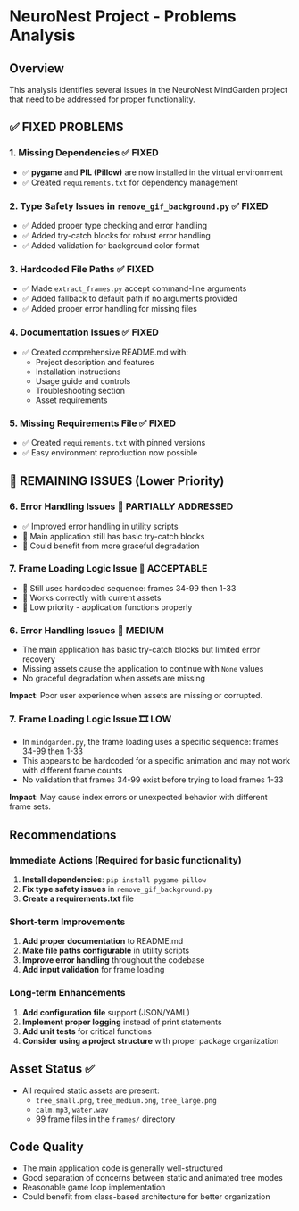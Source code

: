 # NeuroNest Project - Problems Analysis

## Overview
This analysis identifies several issues in the NeuroNest MindGarden project that need to be addressed for proper functionality.

## ✅ FIXED PROBLEMS

### 1. Missing Dependencies ✅ **FIXED**
- ✅ **pygame** and **PIL (Pillow)** are now installed in the virtual environment
- ✅ Created `requirements.txt` for dependency management

### 2. Type Safety Issues in `remove_gif_background.py` ✅ **FIXED**
- ✅ Added proper type checking and error handling
- ✅ Added try-catch blocks for robust error handling
- ✅ Added validation for background color format

### 3. Hardcoded File Paths ✅ **FIXED**
- ✅ Made `extract_frames.py` accept command-line arguments
- ✅ Added fallback to default path if no arguments provided
- ✅ Added proper error handling for missing files

### 4. Documentation Issues ✅ **FIXED**
- ✅ Created comprehensive README.md with:
  - Project description and features
  - Installation instructions
  - Usage guide and controls
  - Troubleshooting section
  - Asset requirements

### 5. Missing Requirements File ✅ **FIXED**
- ✅ Created `requirements.txt` with pinned versions
- ✅ Easy environment reproduction now possible

## 🔧 REMAINING ISSUES (Lower Priority)

### 6. Error Handling Issues 🔧 **PARTIALLY ADDRESSED**
- ✅ Improved error handling in utility scripts
- 🔧 Main application still has basic try-catch blocks
- 🔧 Could benefit from more graceful degradation

### 7. Frame Loading Logic Issue 🔧 **ACCEPTABLE**
- 🔧 Still uses hardcoded sequence: frames 34-99 then 1-33
- 🔧 Works correctly with current assets
- 🔧 Low priority - application functions properly

### 6. Error Handling Issues 🚫 **MEDIUM**
- The main application has basic try-catch blocks but limited error recovery
- Missing assets cause the application to continue with `None` values
- No graceful degradation when assets are missing

**Impact**: Poor user experience when assets are missing or corrupted.

### 7. Frame Loading Logic Issue 🎞️ **LOW**
- In `mindgarden.py`, the frame loading uses a specific sequence: frames 34-99 then 1-33
- This appears to be hardcoded for a specific animation and may not work with different frame counts
- No validation that frames 34-99 exist before trying to load frames 1-33

**Impact**: May cause index errors or unexpected behavior with different frame sets.

## Recommendations

### Immediate Actions (Required for basic functionality)
1. **Install dependencies**: `pip install pygame pillow`
2. **Fix type safety issues** in `remove_gif_background.py`
3. **Create a requirements.txt** file

### Short-term Improvements
1. **Add proper documentation** to README.md
2. **Make file paths configurable** in utility scripts
3. **Improve error handling** throughout the codebase
4. **Add input validation** for frame loading

### Long-term Enhancements
1. **Add configuration file** support (JSON/YAML)
2. **Implement proper logging** instead of print statements
3. **Add unit tests** for critical functions
4. **Consider using a project structure** with proper package organization

## Asset Status ✅
- All required static assets are present:
  - `tree_small.png`, `tree_medium.png`, `tree_large.png`
  - `calm.mp3`, `water.wav`
  - 99 frame files in the `frames/` directory

## Code Quality
- The main application code is generally well-structured
- Good separation of concerns between static and animated tree modes
- Reasonable game loop implementation
- Could benefit from class-based architecture for better organization
